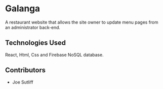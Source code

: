 # Galanga

A restaurant website that allows the site owner to update menu pages from an administrator back-end.

## Technologies Used

React, Html, Css and Firebase NoSQL database.

## Contributors

- Joe Sutliff
